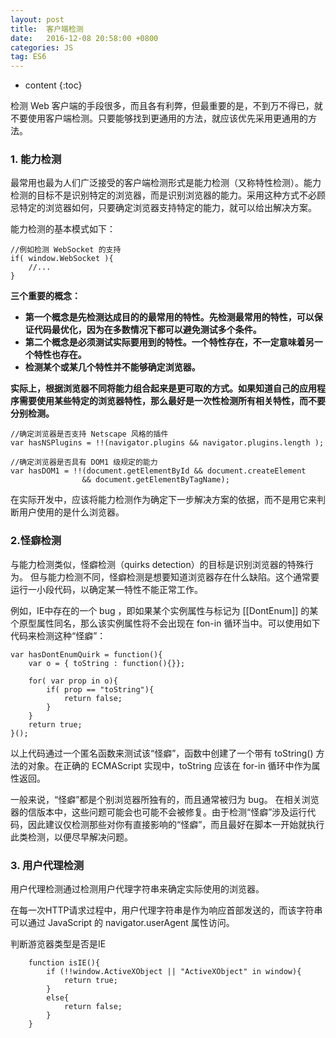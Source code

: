 ```yaml
---
layout: post
title:  客户端检测
date:   2016-12-08 20:58:00 +0800
categories: JS
tag: ES6
---
```


* content
{:toc}

检测 Web 客户端的手段很多，而且各有利弊，但最重要的是，不到万不得已，就不要使用客户端检测。只要能够找到更通用的方法，就应该优先采用更通用的方法。

### 1. 能力检测

最常用也最为人们广泛接受的客户端检测形式是能力检测（又称特性检测）。能力检测的目标不是识别特定的浏览器，而是识别浏览器的能力。采用这种方式不必顾忌特定的浏览器如何，只要确定浏览器支持特定的能力，就可以给出解决方案。

能力检测的基本模式如下：

```
//例如检测 WebSocket 的支持
if( window.WebSocket ){
    //...
}
```

**三个重要的概念：**

- **第一个概念是先检测达成目的的最常用的特性。先检测最常用的特性，可以保证代码最优化，因为在多数情况下都可以避免测试多个条件。**
- **第二个概念是必须测试实际要用到的特性。一个特性存在，不一定意味着另一个特性也存在。**
- **检测某个或某几个特性并不能够确定浏览器。**

**实际上，根据浏览器不同将能力组合起来是更可取的方式。如果知道自己的应用程序需要使用某些特定的浏览器特性，那么最好是一次性检测所有相关特性，而不要分别检测。**

```
//确定浏览器是否支持 Netscape 风格的插件
var hasNSPlugins = !!(navigator.plugins && navigator.plugins.length );

//确定浏览器是否具有 DOM1 级规定的能力
var hasDOM1 = !!(document.getElementById && document.createElement 
                && document.getElementByTagName);
```

在实际开发中，应该将能力检测作为确定下一步解决方案的依据，而不是用它来判断用户使用的是什么浏览器。

### 2.怪癖检测

与能力检测类似，怪癖检测（quirks detection）的目标是识别浏览器的特殊行为。
但与能力检测不同，怪癖检测是想要知道浏览器存在什么缺陷。这个通常要运行一小段代码，以确定某一特性不能正常工作。

例如，IE中存在的一个 bug ，即如果某个实例属性与标记为 [[DontEnum]] 的某个原型属性同名，那么该实例属性将不会出现在 fon-in 循环当中。可以使用如下代码来检测这种“怪癖”：

```
var hasDontEnumQuirk = function(){
    var o = { toString : function(){}};

    for( var prop in o){
        if( prop == "toString"){
            return false;
        }
    }
    return true;
}();
```

以上代码通过一个匿名函数来测试该“怪癖”，函数中创建了一个带有 toString() 方法的对象。在正确的 ECMAScript 实现中，toString 应该在 for-in 循环中作为属性返回。

一般来说，“怪癖”都是个别浏览器所独有的，而且通常被归为 bug。
在相关浏览器的信版本中，这些问题可能会也可能不会被修复。由于检测“怪癖”涉及运行代码，因此建议仅检测那些对你有直接影响的“怪癖”，而且最好在脚本一开始就执行此类检测，以便尽早解决问题。

### 3. 用户代理检测

用户代理检测通过检测用户代理字符串来确定实际使用的浏览器。

在每一次HTTP请求过程中，用户代理字符串是作为响应首部发送的，而该字符串可以通过 JavaScript 的 navigator.userAgent 属性访问。















判断游览器类型是否是IE
	
```	
	function isIE(){
		if (!!window.ActiveXObject || "ActiveXObject" in window){
	        return true;
		}
	    else{
	        return false;
	    }
	}
```